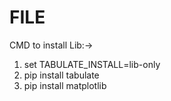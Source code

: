 # FILE
CMD to install Lib:->
1. set TABULATE_INSTALL=lib-only
2. pip install tabulate
3. pip install matplotlib

